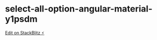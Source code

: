 # select-all-option-angular-material-y1psdm

[Edit on StackBlitz ⚡️](https://stackblitz.com/edit/select-all-option-angular-material-y1psdm)